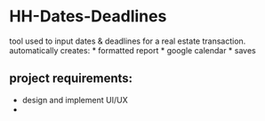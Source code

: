 # HH-Dates-Deadlines
tool used to input dates & deadlines for a real estate transaction.
  automatically creates:
    * formatted report
    * google calendar
    * saves 


## project requirements:
  * design and implement UI/UX
  * 
